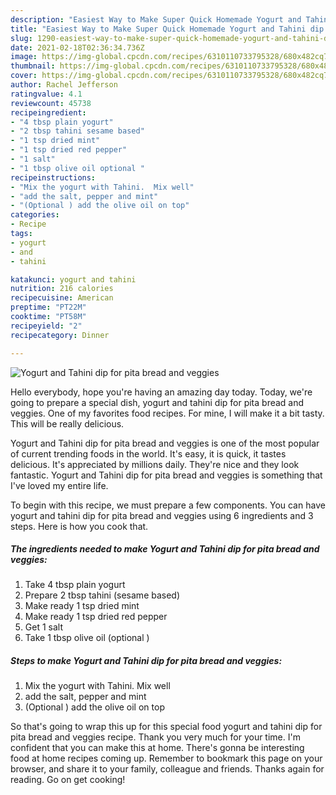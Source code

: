 ```yaml
---
description: "Easiest Way to Make Super Quick Homemade Yogurt and Tahini dip for pita bread and veggies"
title: "Easiest Way to Make Super Quick Homemade Yogurt and Tahini dip for pita bread and veggies"
slug: 1290-easiest-way-to-make-super-quick-homemade-yogurt-and-tahini-dip-for-pita-bread-and-veggies
date: 2021-02-18T02:36:34.736Z
image: https://img-global.cpcdn.com/recipes/6310110733795328/680x482cq70/yogurt-and-tahini-dip-for-pita-bread-and-veggies-recipe-main-photo.jpg
thumbnail: https://img-global.cpcdn.com/recipes/6310110733795328/680x482cq70/yogurt-and-tahini-dip-for-pita-bread-and-veggies-recipe-main-photo.jpg
cover: https://img-global.cpcdn.com/recipes/6310110733795328/680x482cq70/yogurt-and-tahini-dip-for-pita-bread-and-veggies-recipe-main-photo.jpg
author: Rachel Jefferson
ratingvalue: 4.1
reviewcount: 45738
recipeingredient:
- "4 tbsp plain yogurt"
- "2 tbsp tahini sesame based"
- "1 tsp dried mint"
- "1 tsp dried red pepper"
- "1 salt"
- "1 tbsp olive oil optional "
recipeinstructions:
- "Mix the yogurt with Tahini.  Mix well"
- "add the salt, pepper and mint"
- "(Optional ) add the olive oil on top"
categories:
- Recipe
tags:
- yogurt
- and
- tahini

katakunci: yogurt and tahini 
nutrition: 216 calories
recipecuisine: American
preptime: "PT22M"
cooktime: "PT58M"
recipeyield: "2"
recipecategory: Dinner

---
```



![Yogurt and Tahini dip for pita bread and veggies](https://img-global.cpcdn.com/recipes/6310110733795328/680x482cq70/yogurt-and-tahini-dip-for-pita-bread-and-veggies-recipe-main-photo.jpg)

Hello everybody, hope you're having an amazing day today. Today, we're going to prepare a special dish, yogurt and tahini dip for pita bread and veggies. One of my favorites food recipes. For mine, I will make it a bit tasty. This will be really delicious.

Yogurt and Tahini dip for pita bread and veggies is one of the most popular of current trending foods in the world. It's easy, it is quick, it tastes delicious. It's appreciated by millions daily. They're nice and they look fantastic. Yogurt and Tahini dip for pita bread and veggies is something that I've loved my entire life.




To begin with this recipe, we must prepare a few components. You can have yogurt and tahini dip for pita bread and veggies using 6 ingredients and 3 steps. Here is how you cook that.

<!--inarticleads1-->

##### The ingredients needed to make Yogurt and Tahini dip for pita bread and veggies:

1. Take 4 tbsp plain yogurt
1. Prepare 2 tbsp tahini (sesame based)
1. Make ready 1 tsp dried mint
1. Make ready 1 tsp dried red pepper
1. Get 1 salt
1. Take 1 tbsp olive oil (optional )




<!--inarticleads2-->

##### Steps to make Yogurt and Tahini dip for pita bread and veggies:

1. Mix the yogurt with Tahini.  Mix well
1. add the salt, pepper and mint
1. (Optional ) add the olive oil on top




So that's going to wrap this up for this special food yogurt and tahini dip for pita bread and veggies recipe. Thank you very much for your time. I'm confident that you can make this at home. There's gonna be interesting food at home recipes coming up. Remember to bookmark this page on your browser, and share it to your family, colleague and friends. Thanks again for reading. Go on get cooking!
